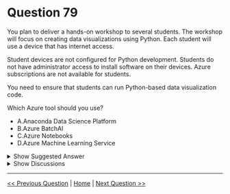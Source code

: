 # Question 79

You plan to deliver a hands-on workshop to several students. The workshop will focus on creating data visualizations using Python. Each student will use a device that has internet access.

Student devices are not configured for Python development. Students do not have administrator access to install software on their devices. Azure subscriptions are not available for students.

You need to ensure that students can run Python-based data visualization code.

Which Azure tool should you use?

- A.Anaconda Data Science Platform
- B.Azure BatchAI
- C.Azure Notebooks
- D.Azure Machine Learning Service

<details>
  <summary>Show Suggested Answer</summary>

<strong>C</strong><br>

</details>

<details>
  <summary>Show Discussions</summary>

<blockquote><p><strong>chaudha4</strong> <code>(Wed 04 May 2022 19:56)</code> - <em>Upvotes: 48</em></p><p>Correct answer is Google Colab :)</p></blockquote>
<blockquote><p><strong>hargur</strong> <code>(Wed 12 Oct 2022 01:27)</code> - <em>Upvotes: 3</em></p><p>this option is not avaliable</p></blockquote>
<blockquote><p><strong>renuka1234</strong> <code>(Sat 26 Nov 2022 01:13)</code> - <em>Upvotes: 6</em></p><p>I think anaconda is correct. You don&#x27;t need admin to install.</p></blockquote>
<blockquote><p><strong>Edriv</strong> <code>(Wed 13 Dec 2023 21:45)</code> - <em>Upvotes: 1</em></p><p>Agree - Anaconda</p></blockquote>
<blockquote><p><strong>Edriv</strong> <code>(Thu 14 Dec 2023 09:47)</code> - <em>Upvotes: 1</em></p><p>Correction (Azure Notebook)</p></blockquote>
<blockquote><p><strong>michaelmorar</strong> <code>(Sun 03 Dec 2023 09:05)</code> - <em>Upvotes: 1</em></p><p>I agree. There is no Azure Subscription available, so how could the answer be D?</p></blockquote>
<blockquote><p><strong>phydev</strong> <code>(Sat 20 Jul 2024 13:06)</code> - <em>Upvotes: 2</em></p><p>On exam 20 July 2023. I chose Azure Notebooks.</p></blockquote>
<blockquote><p><strong>krishna1818</strong> <code>(Wed 29 May 2024 09:25)</code> - <em>Upvotes: 3</em></p><p>We can use Azure Notebooks</p></blockquote>
<blockquote><p><strong>azurelearner666</strong> <code>(Mon 10 Apr 2023 15:46)</code> - <em>Upvotes: 2</em></p><p>C is deprecated, not working anymore.
D is the only Azure option to do this at the moment.
Even doubt that this question with responses is still in the exam... would be too bad for Microsoft&#x27;s quality.</p></blockquote>
<blockquote><p><strong>Skyrocket</strong> <code>(Sun 08 Jan 2023 07:33)</code> - <em>Upvotes: 3</em></p><p>Answer D is correct, C is deprecated.</p></blockquote>
<blockquote><p><strong>ljljljlj</strong> <code>(Mon 11 Jul 2022 13:53)</code> - <em>Upvotes: 2</em></p><p>On exam 2021/7/10</p></blockquote>
<blockquote><p><strong>slash_nyk</strong> <code>(Sat 16 Jul 2022 02:21)</code> - <em>Upvotes: 1</em></p><p>what is the correct answer ?</p></blockquote>
<blockquote><p><strong>thhvancouver</strong> <code>(Sun 31 Jul 2022 11:42)</code> - <em>Upvotes: 1</em></p><p>if the question is still in exam, then it would have to be D. Microsoft would not leave the question on the exam if the correct answer has been retired.</p></blockquote>
<blockquote><p><strong>Maunik</strong> <code>(Sun 10 Jul 2022 17:24)</code> - <em>Upvotes: 1</em></p><p>Azure machine learning service: https://notebooks.azure.com/

The Azure Notebooks preview has ended. You can enjoy powerful, integrated Jupyter notebooks with the following products and services from Microsoft and GitHub.

Notebooks in Visual Studio Code
Azure Machine Learning
GitHub Codespaces beta</p></blockquote>

<blockquote><p><strong>Tehseen</strong> <code>(Fri 24 Jun 2022 12:37)</code> - <em>Upvotes: 2</em></p><p>The right answer is D as the others are deprecated and ML Service provides multi-user support on compute instance.</p></blockquote>
<blockquote><p><strong>SnowCheetah</strong> <code>(Mon 27 Jun 2022 09:13)</code> - <em>Upvotes: 2</em></p><p>I agree Azure notebook is already deprecated
https://notebooks.azure.com/

If this question still exist, these are possible answer based from website ( but from current answer list AML service should be the answer right now)

- Notebooks in Visual Studio Code
- GitHub Codespaces beta
- Azure Machine Learning
- Azure Lab Services
- GitHub</p></blockquote>
<blockquote><p><strong>andre999</strong> <code>(Mon 20 Jun 2022 20:04)</code> - <em>Upvotes: 1</em></p><p>I am not sure what is the answer then. Is this question obsolete, does anyone know?</p></blockquote>
<blockquote><p><strong>nick234987</strong> <code>(Thu 13 Oct 2022 10:09)</code> - <em>Upvotes: 1</em></p><p>Answer C is correct</p></blockquote>
<blockquote><p><strong>chaudha4</strong> <code>(Thu 28 Apr 2022 18:58)</code> - <em>Upvotes: 3</em></p><p>Azure notebook is retired and codespace is still beta.</p></blockquote>
<blockquote><p><strong>XiaoQiang</strong> <code>(Thu 07 Oct 2021 09:00)</code> - <em>Upvotes: 4</em></p><p>Azure notebook will be retired in 2 days...</p></blockquote>
<blockquote><p><strong>lucazav</strong> <code>(Thu 14 Oct 2021 14:00)</code> - <em>Upvotes: 7</em></p><p>Now the alternative is Github Codespaces: https://docs.microsoft.com/en-us/azure/notebooks/quickstart-export-jupyter-notebook-project#use-notebooks-in-github-codespaces</p></blockquote>
<blockquote><p><strong>nato16</strong> <code>(Thu 28 Oct 2021 13:24)</code> - <em>Upvotes: 5</em></p><p>Azure should something like colab, the performance and offer are much more generous.</p></blockquote>

</details>

---

[<< Previous Question](question_78.md) | [Home](../index.md) | [Next Question >>](question_80.md)
